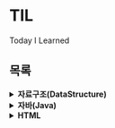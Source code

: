 # TIL
Today I Learned

## 목록

<details>
    <summary><b>자료구조(DataStructure)</b></summary>
    <ul>
        <li><a href="https://github.com/seungbin-kim/TIL/tree/master/DataStructure/CH01">자료구조와 알고리즘</a></li>
        <li><a href="https://github.com/seungbin-kim/TIL/tree/master/DataStructure/CH02">순환</a></li>
        <li><a href="https://github.com/seungbin-kim/TIL/tree/master/DataStructure/CH03">배열, 구조체, 포인터</a></li>
        <li><a href="https://github.com/seungbin-kim/TIL/tree/master/DataStructure/CH04">스택</a></li>
        <li><a href="https://github.com/seungbin-kim/TIL/tree/master/DataStructure/CH05">큐</a></li>
        <li><a href="https://github.com/seungbin-kim/TIL/tree/master/DataStructure/CH06">연결리스트 1</a></li>
        <li><a href="https://github.com/seungbin-kim/TIL/tree/master/DataStructure/CH07">연결리스트 2</a></li>
        <li><a href="https://github.com/seungbin-kim/TIL/tree/master/DataStructure/CH08">트리</a></li>
        <li><a href="https://github.com/seungbin-kim/TIL/tree/master/DataStructure/CH09">우선순위 큐</a></li>
        <li><a href="https://github.com/seungbin-kim/TIL/tree/master/DataStructure/CH10">그래프 1</a></li>
        <li><a href="https://github.com/seungbin-kim/TIL/tree/master/DataStructure/CH11">그래프 2</a></li>
        <li><a href="https://github.com/seungbin-kim/TIL/tree/master/DataStructure/CH12">정렬</a></li>
        <li><a href="https://github.com/seungbin-kim/TIL/tree/master/DataStructure/CH13">탐색</a></li>
        <li><a href="https://github.com/seungbin-kim/TIL/tree/master/DataStructure/CH14">해싱</a></li>
    </ul>
</details>
<details>
    <summary><b>자바(Java)</b></summary>
    <ul>
        <li><a href="https://github.com/seungbin-kim/TIL/tree/master/Java/https://github.com/seungbin-kim/TIL/tree/master/Java/1.Starting_Java">자바 시작하기</a></li>
        <li><a href="https://github.com/seungbin-kim/TIL/tree/master/Java/2.Variable_and_Type">변수와 타입</a></li>
        <li><a href="https://github.com/seungbin-kim/TIL/tree/master/Java/3.Operator">연산자</a></li>
        <li><a href="https://github.com/seungbin-kim/TIL/tree/master/Java/4.Control_Flow">조건문과 반복문</a></li>
    </ul>
</details>
<details>
    <summary><b>HTML</b></summary>
    <p>
        공부사이트: <a href="https://poiemaweb.com/">PoiemaWeb</a>
    </p>
    <ul>
        <li><a href="https://github.com/seungbin-kim/TIL/tree/master/HTML/01_Starting_HTML">HTML 기본문법</a></li>
        <li><a href="https://github.com/seungbin-kim/TIL/tree/master/HTML/02_Semantic_Web">시맨틱 웹</a></li>
        <li><a href="https://github.com/seungbin-kim/TIL/tree/master/HTML/03_Tag_Basic">기본 태그</a></li>
        <li><a href="https://github.com/seungbin-kim/TIL/tree/master/HTML/04_Tag_Text">텍스트 관련 태그</a></li>
        <li><a href="https://github.com/seungbin-kim/TIL/tree/master/HTML/05_Tag_link">Hyperlink</a></li>
    </ul>
</details>

